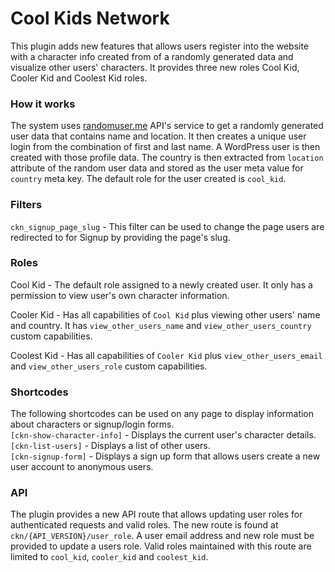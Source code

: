 # Cool Kids Network

This plugin adds new features that allows users register into the website with a character info created from of a randomly generated data and visualize other users' characters. It provides three new roles Cool Kid, Cooler Kid and Coolest Kid roles.

### How it works
The system uses [randomuser.me](https://randomuser.me/) API's service to get a randomly generated user data that contains name and location. It then creates a unique user login from the combination of first and last name. A WordPress user is then created with those profile data. The country is then extracted from `location` attribute of the random user data and stored as the user meta value for `country` meta key. The default role for the user created is `cool_kid`.

### Filters
`ckn_signup_page_slug` - This filter can be used to change the page users are redirected to for Signup by providing the page's slug.

### Roles
Cool Kid - The default role assigned to a newly created user. It only has a permission to view user's own character information.

Cooler Kid - Has all capabilities of `Cool Kid` plus viewing other users' name and country. It has `view_other_users_name` and `view_other_users_country` custom capabilities.

Coolest Kid - Has all capabilities of `Cooler Kid` plus `view_other_users_email` and `view_other_users_role` custom capabilities.

### Shortcodes
The following shortcodes can be used on any page to display information about characters or signup/login forms.<br>
`[ckn-show-character-info]` - Displays the current user's character details.<br>
`[ckn-list-users]` - Displays a list of other users.<br>
`[ckn-signup-form]` - Displays a sign up form that allows users create a new user account to anonymous users.

### API
The plugin provides a new API route that allows updating user roles for authenticated requests and valid roles. The new route is found at `ckn/{API_VERSION}/user_role`. A user email address and new role must be provided to update a users role. Valid roles maintained with this route are limited to `cool_kid`, `cooler_kid` and `coolest_kid`.